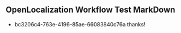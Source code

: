 ## OpenLocalization Workflow Test MarkDown
* bc3206c4-763e-4196-85ae-66083840c76a 
thanks!<!--HONumber=Mar16_HO4-->
